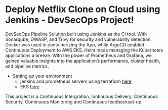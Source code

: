 # Deploy Netflix Clone on Cloud using Jenkins - DevSecOps Project!



DevSecOps Pipeline Solution built using Jenkins as the CI tool. With Sonarqube, OWASP, and Trivy for security and vulnerability detection. Docker was used in containerizing the App, while ArgoCD enabled Continuous Deployment to AWS EKS. Helm made managing the Kubernetes applications a breeze. With the power of Prometheus and Grafana, we gained valuable insights into the application’s performance, cluster health, and pipeline metrics.

- Setting up your environment
  - jenkins and prometheus servers using terraform [here](https://github.com/rnfor-pro/monitoring-logging/blob/main/README.md)
  - EKS [here](https://github.com/rnfor-pro/monitoring-logging/blob/main/kube-EKS/README.md)


This project is a Continuous Intergration, Iontinuous Delivery, Continuous Security, Continuous Monitoring and Continuous feedbackset-up. 




